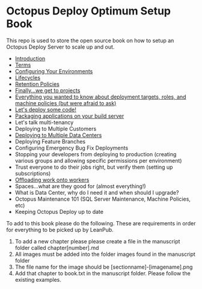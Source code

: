 # Octopus Deploy Optimum Setup Book
This repo is used to store the open source book on how to setup an Octopus Deploy Server to scale up and out.  

- [Introduction](manuscript/Introduction.md)
- [Terms](manuscript/Terms.md)
- [Configuring Your Environments](manuscript/Environments.md)
- [Lifecycles](manuscript/Lifecycles.md)
- [Retention Policies](manuscript/RetentionPolicies.md)
- [Finally...we get to projects](manuscript/Projects.md)
- [Everything you wanted to know about deployment targets, roles, and machine policies (but were afraid to ask)](manuscript/DeploymentTargets.md)
- [Let's deploy some code!](manuscript/Releases.md)
- [Packaging applications on your build server](manuscript/packagingapplications.md)
- Let's talk multi-tenancy
- Deploying to Multiple Customers
- [Deploying to Multiple Data Centers](manuscript/MultiDataCenter.md)
- Deploying Feature Branches
- Configuring Emergency Bug Fix Deployments
- Stopping your developers from deploying to production (creating various groups and allowing specific permissions per environment)
- Trust everyone to do their jobs right, but verify them (setting up subscriptions)
- [Offloading work onto workers](manuscript/workers.md)
- Spaces...what are they good for (almost everything!)
- What is Data Center, why do I need it and when should I upgrade?
- Octopus Maintenance 101 (SQL Server Maintenance, Machine Policies, etc)
- Keeping Octopus Deploy up to date

To add to this book please do the following.  These are requirements in order for everything to be picked up by LeanPub.

1) To add a new chapter please please create a file in the manuscript folder called chapter[number].md
2) All images must be added into the folder images found in the manuscript folder
3) The file name for the image should be [sectionname]-[imagename].png
4) Add that chapter to book.txt in the manuscript folder.  Please follow the existing examples. 